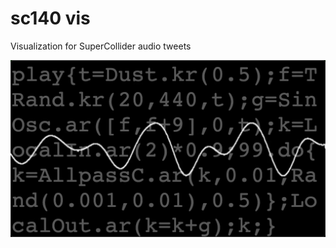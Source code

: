 # sc140 vis

Visualization for SuperCollider audio tweets

![example](/.media/01.jpg?raw=true 'App usage example')
